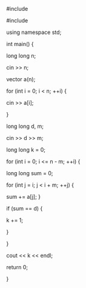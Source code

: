 #include <iostream>

#include <vector>

using namespace std;

int main() {

 long long n;

 cin >> n;

 vector<long long> a(n);

 for (int i = 0; i < n; ++i) {

 cin >> a[i];

 }

 long long d, m;

 cin >> d >> m;

 long long k = 0;

 for (int i = 0; i <= n - m; ++i) {

 long long sum = 0;

 for (int j = i; j < i + m; ++j) {

 sum += a[j];
   }

 if (sum == d) {

 k += 1;

 }

 }

 cout << k << endl;

 return 0;

}
